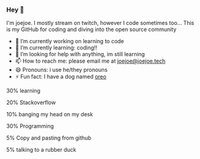 ### Hey 👋
I'm joejoe. I mostly stream on twitch, however I code sometimes too... This is my GitHub for coding and diving into the open source community


- 🔭 I’m currently working on learning to code
- 🌱 I’m currently learning: coding!!
- 🤔 I’m looking for help with anything, im still learning
- 📫 How to reach me: please email me at joejoe@joejoe.tech
- 😄 Pronouns: i use he/they pronouns
- ⚡ Fun fact: I have a dog named [oreo](https://media.discordapp.net/attachments/665819886529806336/1032073796724736020/IMG_20211223_193340_01.jpg?width=492&height=656)



30% learning

20% Stackoverflow

10% banging my head on my desk

30% Programming

5% Copy and pasting from github

5% talking to a rubber duck
